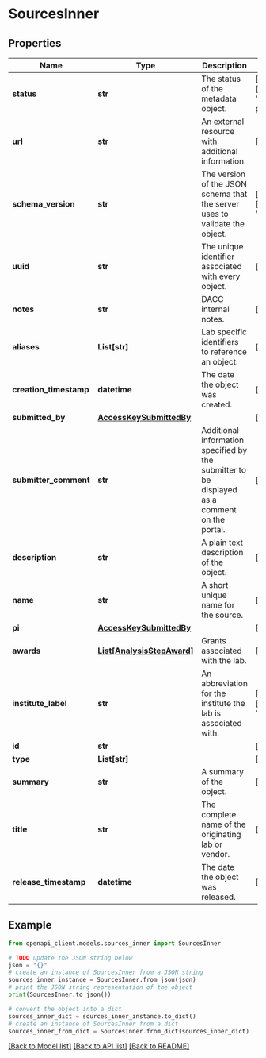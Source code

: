 # SourcesInner


## Properties

Name | Type | Description | Notes
------------ | ------------- | ------------- | -------------
**status** | **str** | The status of the metadata object. | [optional] [default to 'in progress']
**url** | **str** | An external resource with additional information. | [optional] 
**schema_version** | **str** | The version of the JSON schema that the server uses to validate the object. | [optional] [default to '4']
**uuid** | **str** | The unique identifier associated with every object. | [optional] 
**notes** | **str** | DACC internal notes. | [optional] 
**aliases** | **List[str]** | Lab specific identifiers to reference an object. | [optional] 
**creation_timestamp** | **datetime** | The date the object was created. | [optional] 
**submitted_by** | [**AccessKeySubmittedBy**](AccessKeySubmittedBy.md) |  | [optional] 
**submitter_comment** | **str** | Additional information specified by the submitter to be displayed as a comment on the portal. | [optional] 
**description** | **str** | A plain text description of the object. | [optional] 
**name** | **str** | A short unique name for the source. | [optional] 
**pi** | [**AccessKeySubmittedBy**](AccessKeySubmittedBy.md) |  | [optional] 
**awards** | [**List[AnalysisStepAward]**](AnalysisStepAward.md) | Grants associated with the lab. | [optional] 
**institute_label** | **str** | An abbreviation for the institute the lab is associated with. | [optional] [default to '']
**id** | **str** |  | [optional] 
**type** | **List[str]** |  | [optional] 
**summary** | **str** | A summary of the object. | [optional] 
**title** | **str** | The complete name of the originating lab or vendor. | [optional] 
**release_timestamp** | **datetime** | The date the object was released. | [optional] 

## Example

```python
from openapi_client.models.sources_inner import SourcesInner

# TODO update the JSON string below
json = "{}"
# create an instance of SourcesInner from a JSON string
sources_inner_instance = SourcesInner.from_json(json)
# print the JSON string representation of the object
print(SourcesInner.to_json())

# convert the object into a dict
sources_inner_dict = sources_inner_instance.to_dict()
# create an instance of SourcesInner from a dict
sources_inner_from_dict = SourcesInner.from_dict(sources_inner_dict)
```
[[Back to Model list]](../README.md#documentation-for-models) [[Back to API list]](../README.md#documentation-for-api-endpoints) [[Back to README]](../README.md)


